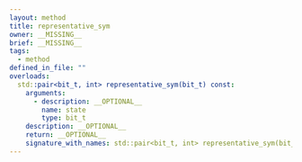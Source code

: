 ```yaml
---
layout: method
title: representative_sym
owner: __MISSING__
brief: __MISSING__
tags:
  - method
defined_in_file: ""
overloads:
  std::pair<bit_t, int> representative_sym(bit_t) const:
    arguments:
      - description: __OPTIONAL__
        name: state
        type: bit_t
    description: __OPTIONAL__
    return: __OPTIONAL__
    signature_with_names: std::pair<bit_t, int> representative_sym(bit_t state) const
---
```

